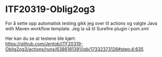 # ITF20319-Oblig2og3
For å sette opp automatisk testing gikk jeg over til actions og valgte Java with Maven workflow template. Jeg la så til Surefire plugin i pom.xml

Her kan du se at testene ble kjørt:<br>
https://github.com/Jentob/ITF20319-Oblig2og3/actions/runs/6386181391/job/17332373126#step:4:635
